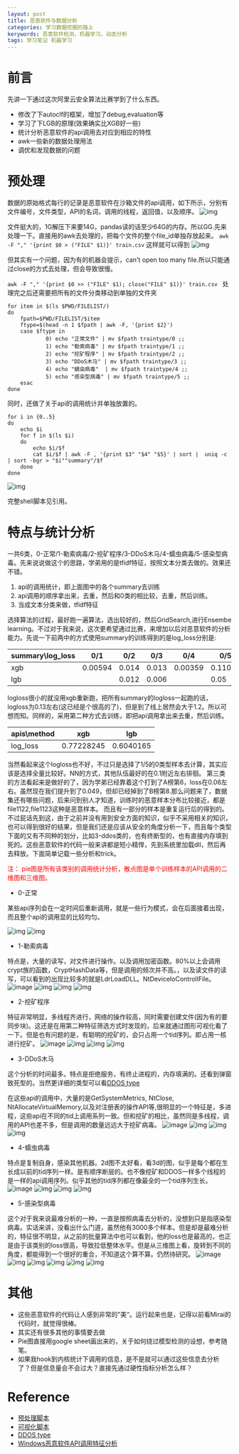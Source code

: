 ```yaml
---
layout: post
title: 恶意软件与数据分析
categories: 学习数据挖掘的路上
kerywords: 恶意软件检测，机器学习，动态分析
tags: 学习笔记 机器学习
---
```


# 前言

先讲一下通过这次阿里云安全算法比赛学到了什么东西。

* 修改了下autoclf的框架，增加了debug,evaluation等
* 学习了下LGB的原理(效果确实比XGB好一些)
* 统计分析恶意软件的api调用去对应到相应的特性
* awk一些新的数据处理用法
* 调优和发现数据的问题

# 预处理

数据的原始格式每行的记录是恶意软件在沙箱文件的api调用，如下所示，分别有文件编号，文件类型，API的名词，调用的线程，返回值，以及顺序。
![img](../image/alisecv3/train.png)

文件挺大的，1G解压下来要14G，pandas读的话至少64G的内存。所以GG.先来处理一下。直接用的awk去处理的，把每个文件的整个file_id单独存放起来。
`awk -F "," '{print $0 > ("FILE" $1)}' train.csv`
这样就可以得到
![img](../image/alisecv3/files.png)

但其实有一个问题，因为有的机器会提示，can't open too many file.所以只能通过close的方式去处理，但会导致很慢。

`awk -F "," '{print $0 >> ("FILE" $1); close("FILE" $1)}' train.csv
`
处理完之后还需要把所有的文件分类移动到单独的文件夹

```shell
for item in $(ls $PWD/FILELIST/)
do
    fpath=$PWD/FILELIST/$item
    ftype=$(head -n 1 $fpath | awk -F, '{print $2}')
    case $ftype in
            0) echo "正常文件" | mv $fpath traintype/0 ;;
            1) echo "勒索病毒" | mv $fpath traintype/1 ;;
            2) echo "挖矿程序" | mv $fpath traintype/2 ;;
            3) echo "DDoS木马" | mv $fpath traintype/3 ;;
            4) echo "蠕虫病毒"  | mv $fpath traintype/4 ;;
            5) echo "感染型病毒" | mv $fpath traintype/5 ;;
    esac
done

```
同时，还做了关于api的调用统计并单独放置的。

```shell
for i in {0..5}
do
    echo $i
    for f in $(ls $i)
    do
        echo $i/$f
        cat $i/$f | awk -F , '{print $3" "$4" "$5}' | sort |  uniq -c | sort -bgr > "$i""summary"/$f
    done
done 

```
![img](../image/alisecv3/summary.png)

完整shell脚本见引用。


# 特点与统计分析

一共6类，0-正常/1-勒索病毒/2-挖矿程序/3-DDoS木马/4-蠕虫病毒/5-感染型病毒。先来说说做这个的思路，学弟用的是tfidf特征，按照文本分类去做的。效果还不错。

1. api的调用统计，即上面图中的各个summary去训练
2. api调用的顺序拿出来，去重，然后和0类的相比较，去重，然后训练。
3. 当成文本分类来做，tfidf特征

选择算法的过程，最好跑一遍算法，选出较好的，然后GridSearch,进行Ensembe learning。不过对于我来说，这次更希望通过比赛，来增加以后对恶意软件的分析能力。先说一下前两中的方式使用summary的训练得到的是log_loss分别是:

| summary\log_loss | 0/1     | 0/2   | 0/3   | 0/4     | 0/5     |
|------------------|---------|-------|-------|---------|---------|
| xgb              | 0.00594 | 0.014 | 0.013 | 0.00359 | 0.11094 |
| lgb              |         | 0.012 | 0.006 |         | 0.05    |


logloss很小的就没用xgb重新跑，把所有summary的logloss一起跑的话，logloss为0.13左右(这已经是个很高的了)，但是到了线上居然会大于1.2。所以可想而知。同样的，采用第二种方式去训练，即把api调用拿出来去重，然后训练。

| apis\method | xgb        | lgb       |
|-------------|------------|-----------|
| log_loss    | 0.77228245 | 0.6040165 |

当然看起来这个logloss也不好，不过只是选择了1/5的0类型样本去计算，其实应该是选择全量比较好。NN的方式，其他队伍最好的在0.1附近左右徘徊。
第三类的方法看起来是做好的了，因为学弟已经靠着这个打到了A榜第6，loss在0.06左右。虽然现在我们提升到了0.049，但却已经掉到了B榜第8.那么问题来了，数据集还有哪些问题，后来问到别人才知道，训练时的恶意样本分布比较接近，都是file1122,file1123这种是恶意样本。 而且有一部分的样本是重复运行后的得到的。不过屁话先到这，由于之前并没有用到安全方面的知识，似乎不采用相关的知识，也可以得到很好的结果，但是我们还是应该从安全的角度分析一下，而且每个类型下面的又有不同种的划分，比如3-ddos类的，也有终断型的，也有直接内存填到死的。这些恶意软件的代码一般来讲都是短小精悍，先到系统里加载dll，然后再去释放。下面简单记载一些分析和trick。

<font color="red"> 注： pie图是所有该类别的调用统计分析，散点图是单个训练样本的API调用的二维图和三维图。</font>

* 0-正常

某些api序列会在一定时间后重新调用，就是一些行为模式，会在后面接着出现，而且整个api的调用显的比较均匀。

![img](../image/alisecv3/t0/t0_0.png)
![img](../image/alisecv3/t0/t0_1.png)

* 1-勒索病毒

特点是，大量的读写，对文件进行操作。以及调用加密函数。80%以上会调用crypt族的函数，CryptHashData等，但是调用的频次并不高。，以及读文件的读写，可以看到的出现比较多的就是LdrLoadDLL。NtDeviceIoControllFile。
![image](https://user-images.githubusercontent.com/12653147/44760779-fe8bdb00-ab72-11e8-8d83-f59774414591.png)
![img](../image/alisecv3/t01/t01_1.png)
![img](../image/alisecv3/t01/t01_2.png)
![img](../image/alisecv3/t01/t01_3.png)

* 2-挖矿程序

特征非常明显，多线程齐进行，网络的操作较高，同时需要创建文件(因为有的要同步块)。这还是在用第二种特征筛选方式时发现的，后来就通过图形可视化看了一下。但是也有问题的是，有聪明的挖矿的，会只占用一个tid序列。即占用一核进行挖矿。
![image](https://user-images.githubusercontent.com/12653147/44760793-08add980-ab73-11e8-9644-ae749bba138c.png)
![img](../image/alisecv3/t02/t02_1.png)
![img](../image/alisecv3/t02/t02_2.png)
![img](../image/alisecv3/t02/t02_3.png)

* 3-DDoS木马

这个分析的时间最多。特点是拒绝服务，有终止进程的，内存填满的。还看到弹窗致死型的。当然更详细的类型可以看[DDOS type](http://resources.arbornetworks.com/wp-content/uploads/INFO_DDoSAttackTypes_EN.pdf)

在这些api的调用中，大量的是GetSystemMetrics, NtClose, NtAllocateVirtualMemory,以及对注册表的操作API等,很明显的一个特征是，多进程，这些api在不同的tid上调用系列一致。但和挖矿的相比，虽然同是多线程，调用的API也差不多，但是调用的数量远远大于挖矿病毒。
![image](https://user-images.githubusercontent.com/12653147/44760795-0b103380-ab73-11e8-800f-de02a84c3f4d.png)
![img](../image/alisecv3/t03/t3_01.png)
![img](../image/alisecv3/t03/t3_02.png)
![img](../image/alisecv3/t03/t3_03.png)


* 4-蠕虫病毒

特点是复制自身，感染其他机器。2d图不太好看，看3d的图，似乎是每个都在生长成以前的tid序列一样。是有顺序断层的。也不像挖矿和DDOS一样多个线程的是一样的api调用序列。似乎其他的tid序列都在像最全的一个tid序列生长。
![image](https://user-images.githubusercontent.com/12653147/44760799-0ea3ba80-ab73-11e8-9df2-6b633eeee4d4.png)
![img](../image/alisecv3/t04/t4_01.png)
![img](../image/alisecv3/t04/t4_02.png)
![img](../image/alisecv3/t04/t4_03.png)


* 5-感染型病毒

这个对于我来说最难分析的一种，一直是按照病毒去分析的，没想到只是指感染型病毒。实话来讲，没看出什么门道，虽然他有3000多个样本。但是却是最难分析的，特征很不明显，从之前的批量算法中也可以看到，他的loss也是最高的，也正是由于该类别的loss很高，导致拉低整体水平。但是从三维图上看，旋转到不同的角度，都能得到一个很好的重合，不知道这个算不算。仍然待研究。
![image](https://user-images.githubusercontent.com/12653147/44760749-de5c1c00-ab72-11e8-8a08-0ff277e7e7b7.png)
![img](../image/alisecv3/t05/t5_01.png)
![img](../image/alisecv3/t05/t5_02.png)
![img](../image/alisecv3/t05/t5_03.png)
![img](../image/alisecv3/t05/t5_03_2.png)
![img](../image/alisecv3/t05/t5_03_03.png)





# 其他

* 这些恶意软件的代码让人感到非常的”美“。运行起来也是，记得以前看Mirai的代码时，就觉得很棒。
* 其实还有很多其他的事情要去做
* Pie图直接用google sheet画出来的，关于如何绕过模型检测的设想，参考随笔。
* 如果我hook到内核统计下调用的信息，是不是就可以通过这些信息去分析了？但是信息量会不会过大？直接先通过硬性指标分析怎么样？
 


# Reference

* [预处理脚本](https://ghostbin.com/paste/7qrx2)
* [可视化脚本](https://ghostbin.com/paste/dyfqc)
* [DDOS type](http://resources.arbornetworks.com/wp-content/uploads/INFO_DDoSAttackTypes_EN.pdf)
* [Windows恶意软件API调用特征分析](http://www.4hou.com/technology/3267.html)